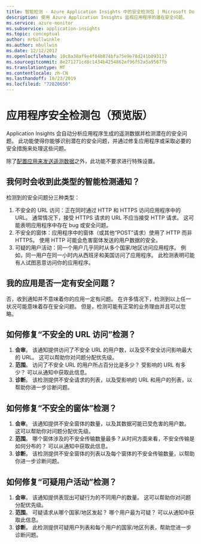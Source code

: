 ```yaml
---
title: 智能检测 - Azure Application Insights 中的安全检测包 | Microsoft Docs
description: 使用 Azure Application Insights 监视应用程序的潜在安全问题。
ms.service: azure-monitor
ms.subservice: application-insights
ms.topic: conceptual
author: mrbullwinkle
ms.author: mbullwin
ms.date: 12/12/2017
ms.openlocfilehash: 10c8a38af9e4f04b874bfa75e9e78d241b093117
ms.sourcegitcommit: 8e271271cd8c1434b4254862ef96f52a5a9567fb
ms.translationtype: MT
ms.contentlocale: zh-CN
ms.lasthandoff: 10/23/2019
ms.locfileid: "72820650"
---
```

# <a name="application-security-detection-pack-preview"></a>应用程序安全检测包（预览版）

Application Insights 会自动分析应用程序生成的遥测数据并检测潜在的安全问题。 此功能使得你能够识别潜在的安全问题，并通过修复应用程序或采取必要的安全措施来处理这些问题。

除了[配置应用来发送遥测数据](https://docs.microsoft.com/azure/application-insights/app-insights-usage-overview)之外，此功能不要求进行特殊设置。

## <a name="when-would-i-get-this-type-of-smart-detection-notification"></a>我何时会收到此类型的智能检测通知？
检测到的安全问题分三种类型：
1. 不安全的 URL 访问：正在同时通过 HTTP 和 HTTPS 访问应用程序中的 URL。 通常情况下，接受 HTTPS 请求的 URL 不应当接受 HTTP 请求。 这可能表明应用程序中存在 bug 或安全问题。
2. 不安全的窗体：应用程序中的窗体（或其他“POST”请求）使用了 HTTP 而非 HTTPS。 使用 HTTP 可能会危害窗体发送的用户数据的安全。
3. 可疑的用户活动：同一个用户几乎同时从多个国家/地区访问应用程序。 例如，同一用户在同一小时内从西班牙和美国访问了应用程序。 此检测表明可能有人试图恶意访问你的应用程序。

## <a name="does-my-app-definitely-have-a-security-issue"></a>我的应用是否一定有安全问题？
否，收到通知并不意味着你的应用一定有问题。 在许多情况下，检测到以上任一状况可能意味着存在安全问题。 但是，检测可能有正常的业务理由并且可以忽略。

## <a name="how-do-i-fix-the-insecure-url-access-detection"></a>如何修复“不安全的 URL 访问”检测？
1. **会审**。 该通知提供访问了不安全 URL 的用户数，以及受不安全访问影响最大的 URL。 这可以帮助你对问题分配优先级。
2. **范围**。 访问了不安全 URL 的用户所占百分比是多少？ 受影响的 URL 有多少？ 可以从通知中获取此信息。
3. **诊断**。 该检测提供不安全请求的列表，以及受影响的 URL 和用户的列表，以帮助你进一步诊断问题。

## <a name="how-do-i-fix-the-insecure-form-detection"></a>如何修复“不安全的窗体”检测？
1. **会审**。 该通知提供不安全窗体的数量，以及其数据可能已受危害的用户数。 这可以帮助你对问题分配优先级。
2. **范围**。 哪个窗体涉及的不安全传输数量最多？从时间方面来看，不安全传输是如何分布的？ 可以从通知中获取此信息。
3. **诊断**。 该检测提供不安全窗体的列表以及每个窗体的不安全传输数量，以帮助你进一步诊断问题。

## <a name="how-do-i-fix-the-suspicious-user-activity-detection"></a>如何修复“可疑用户活动”检测？
1. **会审**。 该通知提供表现出可疑行为的不同用户的数量。 这可以帮助你对问题分配优先级。
2. **范围**。 可疑请求从哪个国家/地区发起？ 哪个用户最为可疑？ 可以从通知中获取此信息。
3. **诊断**。 此检测提供可疑用户列表和每个用户的国家/地区列表，帮助您进一步诊断问题。
